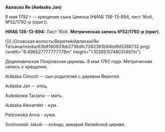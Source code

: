 **Авласко Ян (Awłasko Jan)**

8 мая 1792 г -- крещение сына Цимоха (НИАБ 136-13-894, лист 16об,
№52/1792-р (ориг)).

**НИАБ 136-13-894:** Лист 16об. **Метрическая запись №52/1792-р
(ориг).**

![](./Осовская волость/Веретей/Авласки/Ян Татьяна/media/63b8160931bb2736dfc7282361b94bdfd5388732.png){width="6.496527777777778in"
height="1.1036515748031497in"}

Дедиловичская Покровская церковь. 8 мая 1792 года. Метрическая запись о
крещении.

Aułaska Cimoch -- сын родителей с деревни Веретей.

Aułaska Jan -- отец.

Aułaskowa Taciana -- мать.

Aułaska Alexander - кум.

Pietrowska Anna - кума.

Sosinowski Jakub -- ксёндз, викарий Вилейской церкви.
